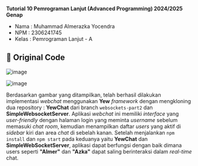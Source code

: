 **Tutorial 10 Pemrograman Lanjut (Advanced Programming) 2024/2025 Genap**
* Nama    : Muhammad Almerazka Yocendra
* NPM     : 2306241745
* Kelas   : Pemrograman Lanjut - A

## 🍊 Original Code

![image](https://github.com/user-attachments/assets/7c5d250d-7fda-4aa2-9d14-4d7ca44b7a36)

![image](https://github.com/user-attachments/assets/68185e62-fac4-4d74-a860-73cd472981f2)

Berdasarkan gambar yang ditampilkan, telah berhasil dilakukan implementasi _webchat_ menggunakan **Yew** _framework_ dengan mengkloning dua repository : **YewChat** dari branch `websockets-part2` dan **SimpleWebsocketServer**. Aplikasi _webchat_ ini memiliki _interface_ yang _user-friendly_ dengan halaman login yang meminta _username_ sebelum memasuki _chat room_, kemudian menampilkan daftar _users_ yang aktif di _sidebar_ kiri dan area _chat_ di sebelah kanan. Setelah menjalankan `npm install` dan `npm start` pada keduanya yaitu **YewChat** dan **SimpleWebSocketServer**, aplikasi dapat berfungsi dengan baik dimana users seperti **"Almer"** dan **"Azka"** dapat saling berinteraksi dalam _real-time_ chat.
